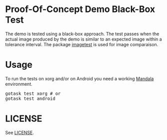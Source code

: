 # Proof-Of-Concept Demo Black-Box Test

The demo is tested using a black-box approach. The test passes when
the actual image produced by the demo is similar to an expected
image within a tolerance interval. The package
[imagetest](https://github.com/remogatto/imagetest) is used for image
comparaison.

# Usage

To run the tests on xorg and/or on Android you need a working
[Mandala](https://github.com/remogatto/mandala) environment.

<pre>
gotask test xorg # or
gotask test android
</pre>

# LICENSE

See [LICENSE](LICENSE).
